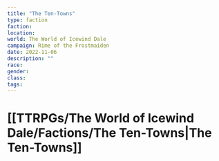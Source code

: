 ```yaml
---
title: "The Ten-Towns"
type: faction
faction: 
location: 
world: The World of Icewind Dale
campaign: Rime of the Frostmaiden
date: 2022-11-06
description: ""
race: 
gender: 
class: 
tags: 
---
```

# [[TTRPGs/The World of Icewind Dale/Factions/The Ten-Towns|The Ten-Towns]]

